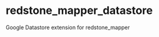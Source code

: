 redstone_mapper_datastore
=========================

Google Datastore extension for redstone_mapper
